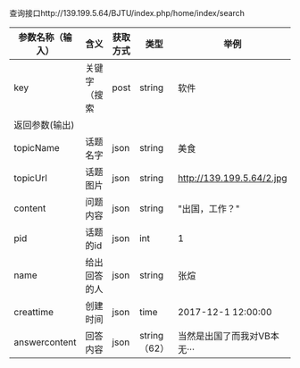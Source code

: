 查询接口http://139.199.5.64/BJTU/index.php/home/index/search

| 参数名称（输入）      | 含义     | 获取方式 | 类型         | 举例                        |
| ------------- | ------ | ---- | ---------- | ------------------------- |
| key           | 关键字（搜索 | post | string     | 软件                        |
| 返回参数(输出)      |        |      |            |                           |
| topicName     | 话题名字   | json | string     | 美食                        |
| topicUrl      | 话题图片   | json | string     | http://139.199.5.64/2.jpg |
| content       | 问题内容   | json | string     | "出国，工作？"                  |
| pid           | 话题的id  | json | int        | 1                         |
| name          | 给出回答的人 | json | string     | 张煊                        |
| creattime     | 创建时间   | json | time       | 2017-12-1 12:00:00        |
| answercontent | 回答内容   | json | string（62） | 当然是出国了而我对VB本无···          |